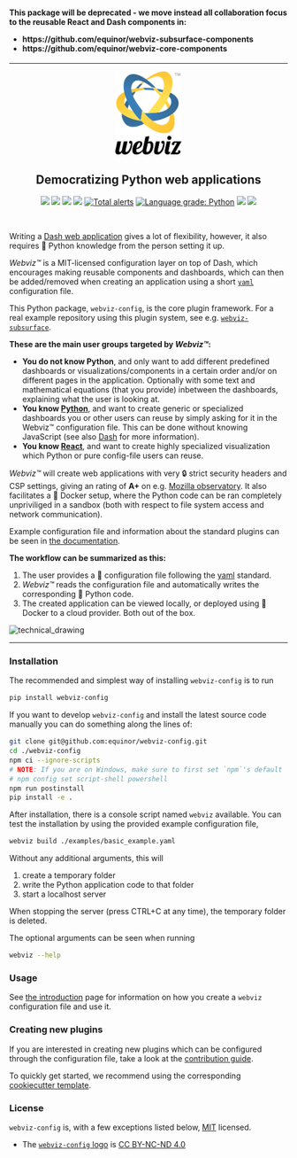 <h4>This package will be deprecated - we move instead all collaboration focus to the reusable React and Dash components in:
<ul>
  <li>https://github.com/equinor/webviz-subsurface-components</li>
  <li>https://github.com/equinor/webviz-core-components</li>
</ul>
</h2>

<hr/>

<p align="center">
  <img height="150" src="https://github.com/equinor/webviz-config/raw/master/webviz_config/_docs/static/webviz-logo.svg?sanitize=true">
</p>

<h2 align="center">Democratizing Python web applications</h2>

<p align="center">
<a href="https://badge.fury.io/py/webviz-config"><img src="https://badge.fury.io/py/webviz-config.svg"></a>
<a href="https://equinor.github.io/webviz-config"><img src="https://img.shields.io/badge/docs-passing-brightgreen"></a>
<a href="https://github.com/equinor/webviz-config/blob/master/LICENSE"><img src="https://img.shields.io/github/license/equinor/webviz-config.svg?color=dark-green"></a>
<a href="https://github.com/equinor/webviz-config/actions?query=branch%3Amaster"><img src="https://github.com/equinor/webviz-config/workflows/webviz-config/badge.svg"></a>
<a href="https://lgtm.com/projects/g/equinor/webviz-config/alerts/"><img alt="Total alerts" src="https://img.shields.io/lgtm/alerts/g/equinor/webviz-config.svg?logo=lgtm&logoWidth=18"/></a>
<a href="https://lgtm.com/projects/g/equinor/webviz-config/context:python"><img alt="Language grade: Python" src="https://img.shields.io/lgtm/grade/python/g/equinor/webviz-config.svg?logo=lgtm&logoWidth=18"/></a>
<a href="https://www.python.org/"><img src="https://img.shields.io/badge/python-3.8%20|%203.9%20|%203.10%20|%203.11%20|%203.12-blue.svg"></a>
<a href="https://github.com/psf/black"><img src="https://img.shields.io/badge/code%20style-black-000000.svg"></a>
</p>
<br/>

Writing a [Dash web application](https://github.com/plotly/dash) gives a lot of flexibility, however, it also requires :snake: Python knowledge from the person setting it up.

*Webviz™* is a MIT-licensed configuration layer on top of Dash, which encourages making reusable components and dashboards, which can then be added/removed when creating an application using a short [`yaml`](https://en.wikipedia.org/wiki/YAML) configuration file.

This Python package, `webviz-config`, is the core plugin framework. For a real example repository using this plugin system, see e.g. [`webviz-subsurface`](https://github.com/equinor/webviz-subsurface).
 
**These are the main user groups targeted by *Webviz™*:**
- **You do not know Python**, and only want to add different predefined dashboards or visualizations/components in a certain order and/or on different pages in the application. Optionally with some text and mathematical equations (that you provide) inbetween the  dashboards, explaining what the user is looking at.
- **You know [Python](https://www.python.org/)**, and want to create generic or specialized dashboards you or other users can reuse by simply asking for it in the Webviz™ configuration file. This can be done without knowing JavaScript (see also [Dash](https://plot.ly/dash/) for more information).
- **You know [React](https://reactjs.org/)**, and want to create highly specialized visualization which Python or pure config-file users can reuse.

*Webviz™* will create web applications with very :lock: strict security headers and CSP settings, giving an rating of **A+** on e.g. [Mozilla observatory](https://observatory.mozilla.org/). It also facilitates a :whale: Docker setup, where the Python code can be ran completely unpriviliged in a sandbox (both with respect to file system access and network communication).

Example configuration file and information about the standard plugins can be seen in [the documentation](https://equinor.github.io/webviz-config/).

**The workflow can be summarized as this:**
1) The user provides a :book: configuration file following the [yaml](https://en.wikipedia.org/wiki/YAML) standard.
2) *Webviz™* reads the configuration file and automatically writes the corresponding :snake: Python code.
3) The created application can be viewed locally, or deployed using :whale: Docker to a cloud provider. Both out of the box.

![technical_drawing](https://user-images.githubusercontent.com/31612826/67282250-9f54fc80-f4d1-11e9-9f77-b352ec2710ed.png)

---

### Installation

The recommended and simplest way of installing `webviz-config` is to run
```bash
pip install webviz-config
```

If you want to develop `webviz-config` and install the latest source code manually you
can do something along the lines of:
```bash
git clone git@github.com:equinor/webviz-config.git
cd ./webviz-config
npm ci --ignore-scripts
# NOTE: If you are on Windows, make sure to first set `npm`'s default `script-shell` to `powershell` by running
# npm config set script-shell powershell
npm run postinstall
pip install -e .
```

After installation, there is a console script named `webviz` available. You can test the
installation by using the provided example configuration file,
```bash
webviz build ./examples/basic_example.yaml
```

Without any additional arguments, this will
1) create a temporary folder
2) write the Python application code to that folder
3) start a localhost server

When stopping the server (press CTRL+C at any time), the temporary folder is deleted.

The optional arguments can be seen when running
```bash
webviz --help
```

### Usage

See [the introduction](./INTRODUCTION.md) page for information on how you
create a `webviz` configuration file and use it.

### Creating new plugins

If you are interested in creating new plugins which can be configured through
the configuration file, take a look at the [contribution guide](./CONTRIBUTING.md).

To quickly get started, we recommend using the corresponding
[cookiecutter template](https://github.com/equinor/webviz-plugin-boilerplate).

### License

`webviz-config` is, with a few exceptions listed below, [MIT](./LICENSE) licensed.

- The [`webviz-config` logo](./webviz_config/_docs/static/webviz-logo.svg) is [CC BY-NC-ND 4.0](https://creativecommons.org/licenses/by-nc-nd/4.0/)

